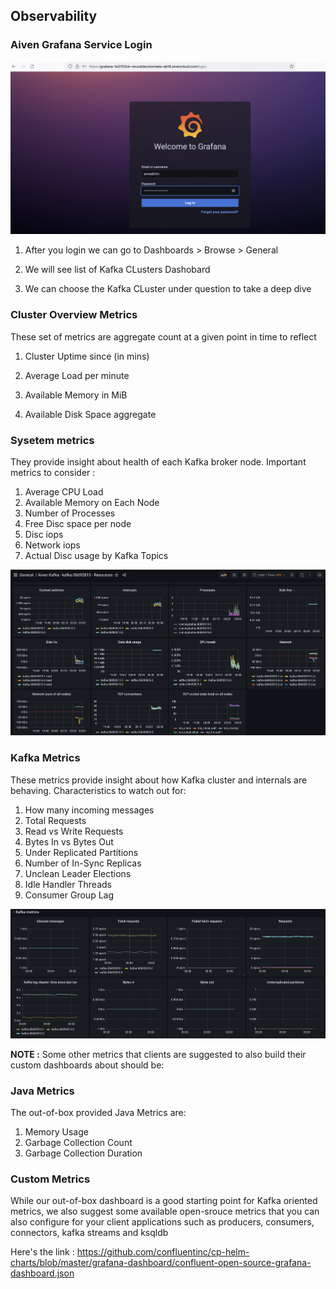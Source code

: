
## **Observability**

### **Aiven Grafana Service Login**
![alt_text](https://github.com/mpneural/aiven-takehome-demo-project/blob/master/assets/screenshots/aiven-grafana-service-login-page.png?raw=true)


1. After you login we can go to Dashboards > Browse > General

2. We will see list of Kafka CLusters Dashobard

3. We can choose the Kafka CLuster under question to take a deep dive

### Cluster Overview Metrics

These set of metrics are aggregate count at a given point in time to reflect 

1. Cluster Uptime since (in mins)

2. Average Load per minute

3. Available Memory in MiB 
   
4. Available Disk Space aggregate

### Sysetem metrics
They provide insight about health of each Kafka broker node. Important metrics to consider :

1. Average CPU Load
2. Available Memory on Each Node
3. Number of Processes
4. Free Disc space per node
5. Disc iops
6. Network iops
7. Actual Disc usage by Kafka Topics

![alt_text](https://github.com/mpneural/aiven-takehome-demo-project/blob/master/assets/screenshots/cluster-general-metrics.png?raw=true)
### **Kafka Metrics**
These metrics provide insight about how Kafka cluster and internals are behaving. Characteristics to watch out for:
1. How many incoming messages
2. Total Requests
3. Read vs Write Requests
4. Bytes In vs Bytes Out
5. Under Replicated Partitions
6. Number of In-Sync Replicas
7. Unclean Leader Elections
8. Idle Handler Threads
9. Consumer Group Lag

![alt text](https://github.com/mpneural/aiven-takehome-demo-project/blob/master/assets/screenshots/kafka-cluster-internal-metrics-1.png?raw=true)

**NOTE :** Some other metrics that clients are suggested to also build their custom dashboards about should be:

### Java Metrics
The out-of-box provided Java Metrics are:
1. Memory Usage
2. Garbage Collection Count
3. Garbage Collection Duration

### Custom Metrics
While our out-of-box dashboard is a good starting point for Kafka oriented metrics, we also suggest some available open-srouce metrics that you can also configure for your client applications such as producers, consumers, connectors, kafka streams and ksqldb

Here's the link : https://github.com/confluentinc/cp-helm-charts/blob/master/grafana-dashboard/confluent-open-source-grafana-dashboard.json
